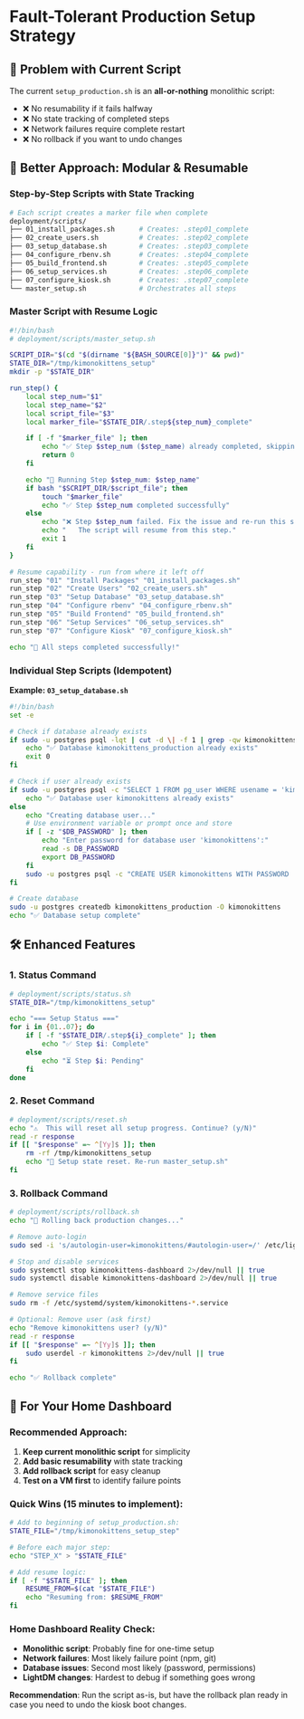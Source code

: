 # Fault-Tolerant Production Setup Strategy

## 🎯 **Problem with Current Script**

The current `setup_production.sh` is an **all-or-nothing** monolithic script:
- ❌ No resumability if it fails halfway
- ❌ No state tracking of completed steps
- ❌ Network failures require complete restart
- ❌ No rollback if you want to undo changes

## 🔧 **Better Approach: Modular & Resumable**

### **Step-by-Step Scripts with State Tracking**

```bash
# Each script creates a marker file when complete
deployment/scripts/
├── 01_install_packages.sh      # Creates: .step01_complete
├── 02_create_users.sh          # Creates: .step02_complete
├── 03_setup_database.sh        # Creates: .step03_complete
├── 04_configure_rbenv.sh       # Creates: .step04_complete
├── 05_build_frontend.sh        # Creates: .step05_complete
├── 06_setup_services.sh        # Creates: .step06_complete
├── 07_configure_kiosk.sh       # Creates: .step07_complete
└── master_setup.sh             # Orchestrates all steps
```

### **Master Script with Resume Logic**

```bash
#!/bin/bash
# deployment/scripts/master_setup.sh

SCRIPT_DIR="$(cd "$(dirname "${BASH_SOURCE[0]}")" && pwd)"
STATE_DIR="/tmp/kimonokittens_setup"
mkdir -p "$STATE_DIR"

run_step() {
    local step_num="$1"
    local step_name="$2"
    local script_file="$3"
    local marker_file="$STATE_DIR/.step${step_num}_complete"

    if [ -f "$marker_file" ]; then
        echo "✅ Step $step_num ($step_name) already completed, skipping"
        return 0
    fi

    echo "🔄 Running Step $step_num: $step_name"
    if bash "$SCRIPT_DIR/$script_file"; then
        touch "$marker_file"
        echo "✅ Step $step_num completed successfully"
    else
        echo "❌ Step $step_num failed. Fix the issue and re-run this script."
        echo "   The script will resume from this step."
        exit 1
    fi
}

# Resume capability - run from where it left off
run_step "01" "Install Packages" "01_install_packages.sh"
run_step "02" "Create Users" "02_create_users.sh"
run_step "03" "Setup Database" "03_setup_database.sh"
run_step "04" "Configure rbenv" "04_configure_rbenv.sh"
run_step "05" "Build Frontend" "05_build_frontend.sh"
run_step "06" "Setup Services" "06_setup_services.sh"
run_step "07" "Configure Kiosk" "07_configure_kiosk.sh"

echo "🎉 All steps completed successfully!"
```

### **Individual Step Scripts (Idempotent)**

**Example: `03_setup_database.sh`**
```bash
#!/bin/bash
set -e

# Check if database already exists
if sudo -u postgres psql -lqt | cut -d \| -f 1 | grep -qw kimonokittens_production; then
    echo "✅ Database kimonokittens_production already exists"
    exit 0
fi

# Check if user already exists
if sudo -u postgres psql -c "SELECT 1 FROM pg_user WHERE usename = 'kimonokittens'" | grep -q 1; then
    echo "✅ Database user kimonokittens already exists"
else
    echo "Creating database user..."
    # Use environment variable or prompt once and store
    if [ -z "$DB_PASSWORD" ]; then
        echo "Enter password for database user 'kimonokittens':"
        read -s DB_PASSWORD
        export DB_PASSWORD
    fi
    sudo -u postgres psql -c "CREATE USER kimonokittens WITH PASSWORD '$DB_PASSWORD';"
fi

# Create database
sudo -u postgres createdb kimonokittens_production -O kimonokittens
echo "✅ Database setup complete"
```

## 🛠️ **Enhanced Features**

### **1. Status Command**
```bash
# deployment/scripts/status.sh
STATE_DIR="/tmp/kimonokittens_setup"

echo "=== Setup Status ==="
for i in {01..07}; do
    if [ -f "$STATE_DIR/.step${i}_complete" ]; then
        echo "✅ Step $i: Complete"
    else
        echo "⏳ Step $i: Pending"
    fi
done
```

### **2. Reset Command**
```bash
# deployment/scripts/reset.sh
echo "⚠️  This will reset all setup progress. Continue? (y/N)"
read -r response
if [[ "$response" =~ ^[Yy]$ ]]; then
    rm -rf /tmp/kimonokittens_setup
    echo "🔄 Setup state reset. Re-run master_setup.sh"
fi
```

### **3. Rollback Command**
```bash
# deployment/scripts/rollback.sh
echo "🚨 Rolling back production changes..."

# Remove auto-login
sudo sed -i 's/autologin-user=kimonokittens/#autologin-user=/' /etc/lightdm/lightdm.conf

# Stop and disable services
sudo systemctl stop kimonokittens-dashboard 2>/dev/null || true
sudo systemctl disable kimonokittens-dashboard 2>/dev/null || true

# Remove service files
sudo rm -f /etc/systemd/system/kimonokittens-*.service

# Optional: Remove user (ask first)
echo "Remove kimonokittens user? (y/N)"
read -r response
if [[ "$response" =~ ^[Yy]$ ]]; then
    sudo userdel -r kimonokittens 2>/dev/null || true
fi

echo "✅ Rollback complete"
```

## 🎯 **For Your Home Dashboard**

### **Recommended Approach:**
1. **Keep current monolithic script** for simplicity
2. **Add basic resumability** with state tracking
3. **Add rollback script** for easy cleanup
4. **Test on a VM first** to identify failure points

### **Quick Wins (15 minutes to implement):**
```bash
# Add to beginning of setup_production.sh:
STATE_FILE="/tmp/kimonokittens_setup_step"

# Before each major step:
echo "STEP_X" > "$STATE_FILE"

# Add resume logic:
if [ -f "$STATE_FILE" ]; then
    RESUME_FROM=$(cat "$STATE_FILE")
    echo "Resuming from: $RESUME_FROM"
fi
```

### **Home Dashboard Reality Check:**
- **Monolithic script**: Probably fine for one-time setup
- **Network failures**: Most likely failure point (npm, git)
- **Database issues**: Second most likely (password, permissions)
- **LightDM changes**: Hardest to debug if something goes wrong

**Recommendation**: Run the script as-is, but have the rollback plan ready in case you need to undo the kiosk boot changes.